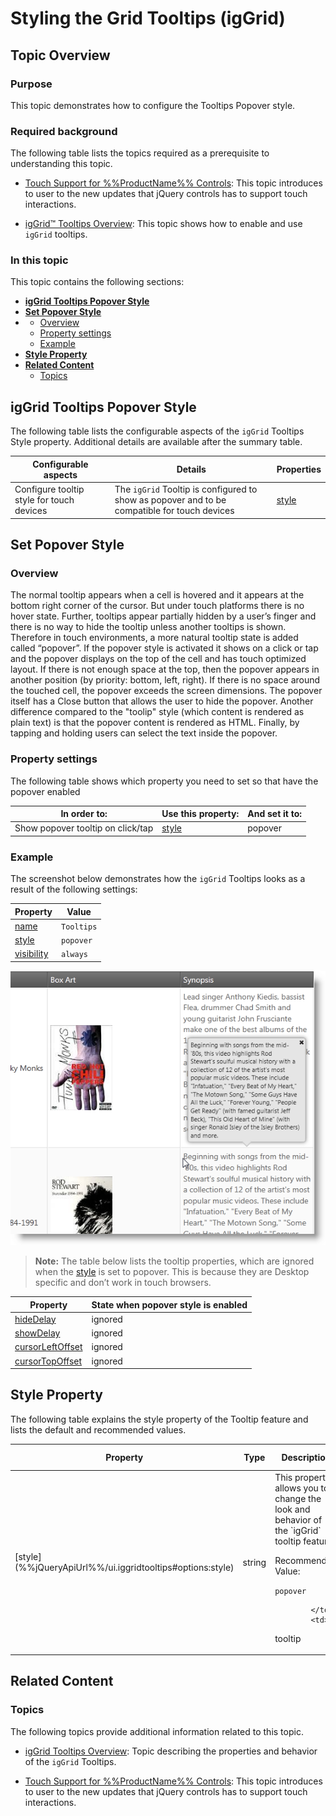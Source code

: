 ﻿<!--
|metadata|
{
    "fileName": "iggrid-popover-style-for-tooltips",
    "controlName": "igGrid",
    "tags": []
}
|metadata|
-->

# Styling the Grid Tooltips (igGrid)

## Topic Overview

### Purpose

This topic demonstrates how to configure the Tooltips Popover style.

### Required background

The following table lists the topics required as a prerequisite to understanding this topic.

- [Touch Support for %%ProductName%% Controls](Touch-Support-for-NetAdvantage-for-jQuery-Controls.html): This topic introduces to user to the new updates that jQuery controls has to support touch interactions.

- [igGrid™ Tooltips Overview](igGrid-Tooltips-Overview.html): This topic shows how to enable and use `igGrid` tooltips.



### In this topic

This topic contains the following sections:

-   [**igGrid Tooltips Popover Style**](#summary)
-   [**Set Popover Style**](#popover)
-   -   [Overview](#popover-overview)
    -   [Property settings](#popover-property)
    -   [Example](#popover-example)
-   [**Style Property**](#style)
-   [**Related Content**](#related-content)
    -   [Topics](#topics)


## <a id="summary"></a> igGrid Tooltips Popover Style

The following table lists the configurable aspects of the `igGrid` Tooltips Style property. Additional details are available after the summary table.

Configurable aspects | Details | Properties
---|---|---
Configure tooltip style for touch devices | The `igGrid` Tooltip is configured to show as popover and to be compatible for touch devices | [style](%%jQueryApiUrl%%/ui.iggridtooltips#options:style)



## <a id="popover"></a> Set Popover Style

### <a id="popover-overview"></a> Overview

The normal tooltip appears when a cell is hovered and it appears at the bottom right corner of the cursor. But under touch platforms there is no hover state. Further, tooltips appear partially hidden by a user’s finger and there is no way to hide the tooltip unless another tooltips is shown. Therefore in touch environments, a more natural tooltip state is added called “popover”. If the popover style is activated it shows on a click or tap and the popover displays on the top of the cell and has touch optimized layout. If there is not enough space at the top, then the popover appears in another position (by priority: bottom, left, right). If there is no space around the touched cell, the popover exceeds the screen dimensions. The popover itself has a Close button that allows the user to hide the popover. Another difference compared to the "toolip" style (which content is rendered as plain text) is that the popover content is rendered as HTML. Finally, by tapping and holding users can select the text inside the popover.

### <a id="popover-property"></a> Property settings

The following table shows which property you need to set so that have the popover enabled

In order to: | Use this property: | And set it to:
---|---|---
Show popover tooltip on click/tap | [style](%%jQueryApiUrl%%/ui.iggridtooltips#options:style) | popover



### <a id="popover-example"></a> Example

The screenshot below demonstrates how the `igGrid` Tooltips looks as a result of the following settings:

Property | Value
---|---
[name](%%jQueryApiUrl%%/ui.iggridtooltips#options:name) | `Tooltips`
[style](%%jQueryApiUrl%%/ui.iggridtooltips#options:style) | `popover`
[visibility](%%jQueryApiUrl%%/ui.iggridtooltips#options:visibility) | `always`


![](images/03_TouchGrid_TooltipsPopover_1.png)

> **Note:** The table below lists the tooltip properties, which are ignored when the [style](%%jQueryApiUrl%%/ui.iggridtooltips#options:style) is set to popover. This is because they are Desktop specific and don’t work in touch browsers.

Property | State when popover style is enabled
---|---
[hideDelay](%%jQueryApiUrl%%/ui.iggridtooltips#options:hideDelay) | ignored
[showDelay](%%jQueryApiUrl%%/ui.iggridtooltips#options:showDelay) | ignored
[cursorLeftOffset](%%jQueryApiUrl%%/ui.iggridtooltips#options:cursorLeftOffset) | ignored
[cursorTopOffset](%%jQueryApiUrl%%/ui.iggridtooltips#options:cursorTopOffset) | ignored



## <a id="style"></a> Style Property

The following table explains the style property of the Tooltip feature and lists the default and recommended values.

<table class="table">
	<thead>
		<tr>
            <th>
Property
			</th>
            <th>
Type
			</th>
            <th>
Description
			</th>
            <th>
Default Value
			</th>
        </tr>
	</thead>
	<tbody>
        <tr>
            <td>
[style](%%jQueryApiUrl%%/ui.iggridtooltips#options:style)
			</td>
            <td>
string
			</td>
            <td>
This property allows you to change the look and behavior of the `igGrid` tooltip feature. <br />
            
Recommended Value: <br />
            
`popover`
                
            </td>
            <td>
tooltip
			</td>
        </tr>
    </tbody>
</table>


## <a id="related-content"></a> Related Content

### <a id="topics"></a> Topics

The following topics provide additional information related to this topic.

- [igGrid Tooltips Overview](igGrid-Tooltips-Overview.html): Topic describing the properties and behavior of the `igGrid` Tooltips.

- [Touch Support for %%ProductName%% Controls](Touch-Support-for-NetAdvantage-for-jQuery-Controls.html): This topic introduces to user to the new updates that jQuery controls has to support touch interactions.





 

 


